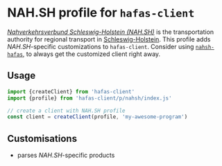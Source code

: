 # NAH.SH profile for `hafas-client`

[*Nahverkehrsverbund Schleswig-Holstein (NAH.SH)*](https://de.wikipedia.org/wiki/Nahverkehrsverbund_Schleswig-Holstein) is the transportation authority for regional transport in [Schleswig-Holstein](https://en.wikipedia.org/wiki/Schleswig-Holstein). This profile adds *NAH.SH*-specific customizations to `hafas-client`. Consider using [`nahsh-hafas`](https://github.com/juliuste/nahsh-hafas), to always get the customized client right away.

## Usage

```js
import {createClient} from 'hafas-client'
import {profile} from 'hafas-client/p/nahsh/index.js'

// create a client with NAH.SH profile
const client = createClient(profile, 'my-awesome-program')
```


## Customisations

- parses *NAH.SH*-specific products
